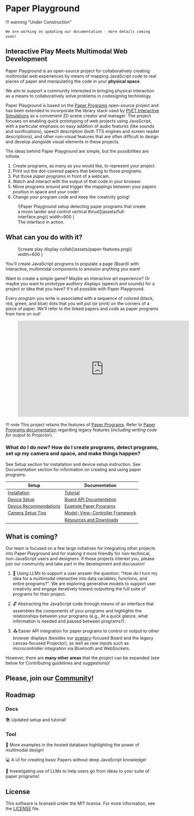 # Paper Playground 

<!-- https://squidfunk.github.io/mkdocs-material/reference/admonitions/#supported-types -->
!!! warning "Under Construction" 
      
    We are working on updating our documentation - more details coming soon!

## Interactive Play Meets Multimodal Web Development

Paper Playground is an open-source project for collaboratively creating multimodal web experiences by means of mapping JavaScript code to real pieces of paper and manipulating the code in your **physical space**.

We aim to support a community interested in bringing physical interaction as a means to collaboratively solve problems in codesigning technology.

Paper Playground is based on the [Paper Programs](https://paperprograms.org) open-source project and has been extended to incorporate the library stack used by [PhET Interactive Simulations](https://www.github.com/phetsims/) as a convenient 2D scene creator and manager. The project focuses on enabling quick prototyping of web projects using JavaScript, with a particular emphasis on easy addition of audio features (like sounds and sonifications), speech description (both TTS engines and screen reader descriptions), and other non-visual features that are often difficult to design and develop alongside visual elements in these projects.

The ideas behind Paper Playground are simple, but the possibilities are infinite. 

1. Create programs, as many as you would like, to represent your project. 
2. Print out the dot-covered papers that belong to those programs. 
3. Put those *paper programs* in front of a webcam. 
4. Watch and interact with the output of that code in your browser. 
5. Move programs around and trigger the mappings between your papers position in space and your code!
6. Change your program code and keep the creativity going!

<figure markdown>
  ![Paper Playground setup detecting paper programs that create a moon lander and control vertical thrust](assets/full-interface.png){ width=900 }
  <figcaption>The interface in action.</figcaption>
</figure>

## What can you do with it?

<figure markdown>
  ![create play display collab](assets/paper-features.png){ width=600 }
  <figcaption></figcaption>
</figure>

You'll create JavaScript programs to populate a page (Board) with interactive, multimodal components to envision anything you want!

Want to create a simple game? Maybe an interactive art experience? Or maybe you want to prototype auditory displays (speech and sounds) for a project or idea that you have? It's all possible with Paper Playground.

Every program you write is associated with a sequence of colored (black, red, green, and blue) dots that you will put (or print) on the corners of a piece of paper. We'll refer to the linked papers and code as paper programs from here on out!

<figure markdown>
<iframe width="560" height="315" src="https://www.youtube.com/embed/5-GzrdAAva8" title="YouTube video player" frameborder="0" allow="accelerometer; autoplay; clipboard-write; encrypted-media; gyroscope; picture-in-picture; web-share" allowfullscreen></iframe>
  <figcaption></figcaption>
</figure>

!!! note
    This project retains the features of [Paper Programs](https://paperprograms.org). Refer to [Paper Programs documentation](https://github.com/janpaul123/paperprograms/blob/master/docs/) regarding legacy features (*including writing code for output to Projector*).

### What do I do now? How do I create programs, detect programs, set up my camera and space, and make things happen?

See Setup section for installation and device setup instruction. See Documentation section for information on creating and using paper programs.

| Setup      | Documentation |
| ----------- | ----------- |
| [Installation](./setup/install.md)          | [Tutorial](./use/tutorial.md)                      |
| [Device Setup](./setup/device-setup.md)     | [Board API Documentation](./use/board-api.md)      |
| [Device Recommendations](./setup/reqs.md)   | [Example Paper Programs](./use/example-program.md) |
| [Camera Setup Tips](./setup/camera-tips.md) | [Model-View-Controller Framework](./use/mvc.md)    |
|                                             | [Resources and Downloads](./use/resources.md)      |

## What is coming?

Our team is focused on a few large initiatives for integrating other projects into Paper Playground and for making it more friendly for non-technical, non-JavaScript users and designers. If these projects interest you, please join our community and take part in the development and discussion!

1. :robot: Using LLMs to support a user answer the question: "How do I turn my idea for a multimodal interactive into data variables, functions, and entire programs?". We are exploring generative models to support user creativity and engage iteratively toward outputting the full suite of programs for their project.

2. :unlock: Abstracting the JavaScript code through means of an interface that assembles the components of your programs and highlights the relationships between your programs (e.g., At a quick glance, what information is needed and passed between programs?).

3. :outbox_tray: Easier API integration for paper programs to control or output to other browser displays (besides our [scenery](https://github.com/phetsims/scenery)-focused Board and the legacy canvas-focused Projector), as well as new inputs such as microcontroller integration via Bluetooth and WebSockets.

However, there are **many other areas** that the project can be expanded (see below for Contributing guidelines and suggestions)!

## Please, join our [Community](/docs/community.md)!

## Roadmap

### Docs
:books:  Updated setup and tutorial!

### Tool
:page_with_curl:  More examples in the hosted database highlighting the power of multimodal design!

:computer:  A UI for creating basic Papers without deep JavaScript knowledge!

:robot: Investigating use of LLMs to help users go from ideas to your suite of paper programs!

## License

This software is licensed under the MIT license. For more information, see the [LICENSE](https://github.com/phetsims/paper-land/blob/master/LICENSE) file.

<!-- Features
If Paper Playground has specific features that set it apart or provide unique functionality, you can include a section that highlights these features. For example, if it supports real-time collaboration or has a comprehensive library of pre-built components, you can describe those features in this section.

Demo or Screenshots
Including a section with a demo or screenshots can provide visual context and help users understand the capabilities of Paper Playground. You can showcase examples of paper prototypes created using the tool or provide screenshots of the user interface.

Roadmap
If you have a roadmap for the future development of Paper Playground, it can be useful to share it with users and contributors. This section can outline upcoming features, improvements, or bug fixes that you plan to work on.

Dependencies
If there are specific dependencies or external libraries that Paper Playground relies on, it can be helpful to list them in a dedicated section. Provide instructions on how to install or set up these dependencies if necessary.

API Documentation
If Paper Playground has an API that developers can utilize, you may consider providing API documentation. This can include details about available endpoints, request/response examples, and authentication mechanisms.

Troubleshooting or FAQs
Including a section with common troubleshooting tips or frequently asked questions can assist users in resolving common issues. Provide solutions to known problems or direct users to relevant resources such as forums or support channels. -->